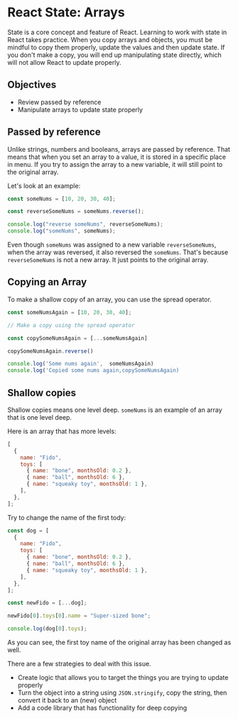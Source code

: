 # React State: Arrays

State is a core concept and feature of React. Learning to work with state in React takes practice. When you copy arrays and objects, you must be mindful to copy them properly, update the values and then update state. If you don't make a copy, you will end up manipulating state directly, which will not allow React to update properly.

## Objectives

- Review passed by reference
- Manipulate arrays to update state properly

## Passed by reference

Unlike strings, numbers and booleans, arrays are passed by reference. That means that when you set an array to a value, it is stored in a specific place in menu. If you try to assign the array to a new variable, it will still point to the original array.

Let's look at an example:

```js
const someNums = [10, 20, 30, 40];

const reverseSomeNums = someNums.reverse();

console.log("reverse someNums", reverseSomeNums);
console.log("someNums", someNums);
```

Even though `someNums` was assigned to a new variable `reverseSomeNums`, when the array was reversed, it also reversed the `someNums`. That's because `reverseSomeNums` is not a new array. It just points to the original array.

## Copying an Array

To make a shallow copy of an array, you can use the spread operator.

```js
const someNumsAgain = [10, 20, 30, 40];

// Make a copy using the spread operator

const copySomeNumsAgain = [...someNumsAgain]

copySomeNumsAgain.reverse()

console.log('Some nums again',  someNumsAgain)
console.log('Copied some nums again,copySomeNumsAgain)


```

## Shallow copies

Shallow copies means one level deep. `someNums` is an example of an array that is one level deep.

Here is an array that has more levels:

```js
[
  {
    name: "Fido",
    toys: [
      { name: "bone", monthsOld: 0.2 },
      { name: "ball", monthsOld: 6 },
      { name: "squeaky toy", monthsOld: 1 },
    ],
  },
];
```

Try to change the name of the first tody:

```js
const dog = [
  {
    name: "Fido",
    toys: [
      { name: "bone", monthsOld: 0.2 },
      { name: "ball", monthsOld: 6 },
      { name: "squeaky toy", monthsOld: 1 },
    ],
  },
];

const newFido = [...dog];

newFido[0].toys[0].name = "Super-sized bone";

console.log(dog[0].toys);
```

As you can see, the first toy name of the original array has been changed as well.

There are a few strategies to deal with this issue.

- Create logic that allows you to target the things you are trying to update properly
- Turn the object into a string using `JSON.stringify`, copy the string, then convert it back to an (new) object
- Add a code library that has functionality for deep copying
